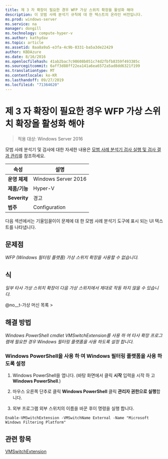 ```yaml
---
title: 제 3 자 확장이 필요한 경우 WFP 가상 스위치 확장을 활성화 해야
description: 이 모범 사례 분석기 규칙에 대 한 텍스트의 온라인 버전입니다.
ms.prod: windows-server
ms.service: na
manager: dongill
ms.technology: compute-hyper-v
ms.author: kathydav
ms.topic: article
ms.assetid: 8aa8a9a5-e3fa-4c9b-8331-ba5a3de22429
author: KBDAzure
ms.date: 8/16/2016
ms.openlocfilehash: 41ab2bac7c98608b051c74d2fbfb8359f493385c
ms.sourcegitcommit: 6aff3d88ff22ea141a6ea6572a5ad8dd6321f199
ms.translationtype: MT
ms.contentlocale: ko-KR
ms.lasthandoff: 09/27/2019
ms.locfileid: "71364620"
---
```

# <a name="the-wfp-virtual-switch-extension-should-be-enabled-if-it-is-required-by-third-party-extensions"></a>제 3 자 확장이 필요한 경우 WFP 가상 스위치 확장을 활성화 해야

>적용 대상: Windows Server 2016

모범 사례 분석기 및 검사에 대한 자세한 내용은 [모범 사례 분석기 검사 실행 및 검사 결과 관리](https://go.microsoft.com/fwlink/p/?LinkID=223177)를 참조하세요.  
  
|속성|설명|  
|-|-|  
|**운영 체제**|Windows Server 2016|  
|**제품/기능**|Hyper-V|  
|**Severity**|경고|  
|**범주**|Configuration|  
  
다음 섹션에서는 기울임꼴이이 문제에 대 한 모범 사례 분석기 도구에 표시 되는 UI 텍스트를 나타냅니다.  
  
## <a name="issue"></a>**문제점**  
*WFP (Windows 필터링 플랫폼) 가상 스위치 확장을 사용할 수 없습니다.*  
  
## <a name="impact"></a>**식**  
*일부 타사 가상 스위치 확장이 다음 가상 스위치에서 제대로 작동 하지 않을 수 있습니다.*  
  
@no__t-가상 머신 목록 >  
  
## <a name="resolution"></a>**해결 방법**  
*Windows PowerShell cmdlet VMSwitchExtension를 사용 하 여 타사 확장 프로그램에 필요한 경우 Windows 필터링 플랫폼을 사용 하도록 설정 합니다.*  
  
### <a name="enable-the-windows-filtering-platform-using-windows-powershell"></a>Windows PowerShell을 사용 하 여 Windows 필터링 플랫폼을 사용 하도록 설정  
  
1.  Windows PowerShell을 엽니다. (바탕 화면에서 클릭 **시작** 입력을 시작 하 고 **Windows PowerShell**.)  
  
2.  마우스 오른쪽 단추로 클릭 **Windows PowerShell** 클릭 **관리자 권한으로 실행**합니다.  
  
3.  외부 프로그램 외부 스위치의 이름을 바꾼 후이 명령을 실행 합니다.  
  
```  
Enable-VMSwitchExtension -VMSwitchName External -Name "Microsoft Windows Filtering Platform"  
```  
  
## <a name="see-also"></a>관련 항목  
[VMSwitchExtension](https://technet.microsoft.com/library/hh848541.aspx)  
  


